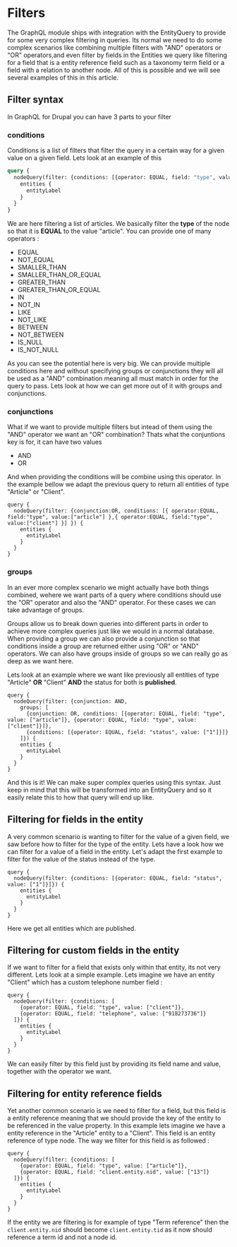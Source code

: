 # Filters

The GraphQL module ships with integration with the EntityQuery to provide for some very complex filtering in queries. Its normal we need to do some complex scenarios like combining multiple filters with "AND" operators or "OR" operators,and even filter by fields in the Entities we query like filtering for a field that is a entity reference field such as a taxonomy term field or a field with a relation to another node. All of this is possible and we will see several examples of this in this article.

## Filter syntax

In GraphQL for Drupal you can have 3 parts to your filter

### conditions

Conditions is a list of filters that filter the query in a certain way for a given value on a given field. Lets look at an example of this

```graphql
query {
  nodeQuery(filter: {conditions: [{operator: EQUAL, field: "type", value: ["article"]}]}) {
    entities {
      entityLabel
    }
  }
}
```

We are here filtering a list of articles. We basically filter the **type** of the node so that it is **EQUAL** to the value "article". You can provide one of many operators :

- EQUAL
- NOT_EQUAL
- SMALLER_THAN
- SMALLER_THAN_OR_EQUAL
- GREATER_THAN
- GREATER_THAN_OR_EQUAL
- IN
- NOT_IN
- LIKE
- NOT_LIKE
- BETWEEN
- NOT_BETWEEN
- IS_NULL
- IS_NOT_NULL

As you can see the potential here is very big. We can provide multiple conditions here and without specifying groups or conjunctions they will all be used as a "AND" combination meaning all must match in order for the query to pass. Lets look at how we can get more out of it with groups and conjunctions.

### conjunctions

What if we want to provide multiple filters but intead of them using the "AND" operator we want an "OR" combination? Thats what the conjuntions key is for, it can have two values

- AND
- OR

And when providing the conditions will be combine using this operator. In the example bellow we adapt the previous query to return all entities of type "Article" or "Client".

```
query {
  nodeQuery(filter: {conjunction:OR, conditions: [{ operator:EQUAL, field:"type", value:["article"] },{ operator:EQUAL, field:"type", value:["client"] }] }) {
    entities {
      entityLabel
    }
  }
}
```

### groups

In an ever more complex scenario we might actually have both things combined, wehere we want parts of a query where conditions should use the "OR" operator and also the "AND" operator. For these cases we can take advantage of groups.

Groups allow us to break down queries into different parts in order to achieve more complex queries just like we would in a normal database. When providing a group we can also provide a conjunction so that conditions inside a group are returned either using "OR" or "AND" operators. We can also have groups inside of groups so we can really go as deep as we want here.

Lets look at an example where we want like previously all entities of type "Article" **OR** "Client" **AND** the status for both is **published**.

```
query {
  nodeQuery(filter: {conjunction: AND, 
    groups: [
      {conjunction: OR, conditions: [{operator: EQUAL, field: "type", value: ["article"]}, {operator: EQUAL, field: "type", value: ["client"]}]},
      {conditions: [{operator: EQUAL, field: "status", value: ["1"]}]}
    ]}) {
    entities {
      entityLabel
    }
  }
}
```

And this is it! We can make super complex queries using this syntax. Just keep in mind that this will be transformed into an EntityQuery and so it easily relate this to how that query will end up like.

## Filtering for fields in the entity

A very common scenario is wanting to filter for the value of a given field, we saw before how to filter for the type of the entity. Lets have a look how we can filter for a value of a field in the entity. Let's adapt the first example to filter for the value of the status instead of the type.

```
query {
  nodeQuery(filter: {conditions: [{operator: EQUAL, field: "status", value: ["1"]}]}) {
    entities {
      entityLabel
    }
  }
}
```

Here we get all entities which are published.

## Filtering for custom fields in the entity

If we want to filter for a field that exists only within that entity, its not very different. Lets look at a simple example. Lets imagine we have an entity "Client" which has a custom telephone number field :

```
query {
  nodeQuery(filter: {conditions: [
    {operator: EQUAL, field: "type", value: ["client"]},
    {operator: EQUAL, field: "telephone", value: ["918273736"]}
  ]}) {
    entities {
      entityLabel
    }
  }
}
```

We can easily filter by this field just by providing its field name and value, together with the operator we want.

## Filtering for entity reference fields

Yet another common scenario is we need to filter for a field, but this field is a entity reference meaning that we should provide the key of the entity to be referenced in the value property. In this example lets imagine we have a entity reference in the "Article" entity to a "Client". This field is an entity reference of type node. The way we filter for this field is as followed :

```
query {
  nodeQuery(filter: {conditions: [
    {operator: EQUAL, field: "type", value: ["article"]},
    {operator: EQUAL, field: "client.entity.nid", value: ["13"]}
  ]}) {
    entities {
      entityLabel
    }
  }
}
```

If the entity we are filtering is for example of type "Term reference" then the ``` client.entity.nid ``` should become ``` client.entity.tid ``` as it now should reference a term id and not a node id.

